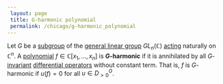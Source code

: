 ```yaml
---
 layout: page
 title: G-harmonic polynomial
 permalink: /chicago/g-harmonic_polynomial
---
```

Let $G$ be a [subgroup](https://mathgloss.github.io/MathGloss/chicago/subgroup) of the [general linear group](https://mathgloss.github.io/MathGloss/chicago/general_linear_group) $GL_n(\mathbb C)$ [acting](https://mathgloss.github.io/MathGloss/chicago/group_action) naturally on $\mathbb C^n$. A [polynomial](https://mathgloss.github.io/MathGloss/chicago/polynomial_ring) $f\in \mathbb C[x_1,\dots,x_n]$ is **$G$-harmonic** if it is annihilated by all $G$-[invariant](https://mathgloss.github.io/MathGloss/chicago/G-invariant_function) [differential operators](https://mathgloss.github.io/MathGloss/chicago/algebra_of_polynomial_differential_operators) without constant term. That is, $f$ is $G$-harmonic if $u(f) = 0$ for all $u \in D^G_{>0}$.